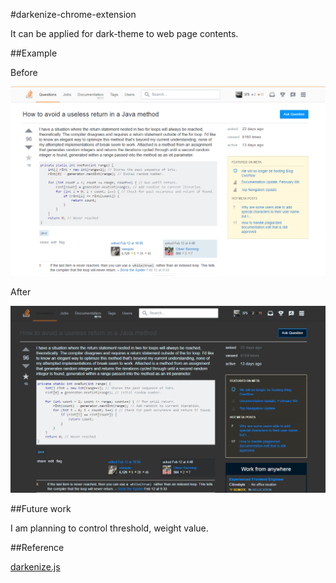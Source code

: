 #darkenize-chrome-extension

It can be applied for dark-theme to web page contents.

##Example

Before

![](https://github.com/se0kjun/darkenize-chrome-extension/blob/master/screenshots/fig_input.PNG?raw=true)

After

![](https://github.com/se0kjun/darkenize-chrome-extension/blob/master/screenshots/fig_output.PNG?raw=true)

##Future work

I am planning to control threshold, weight value.

##Reference

[darkenize.js](https://github.com/se0kjun/darkenize.js)